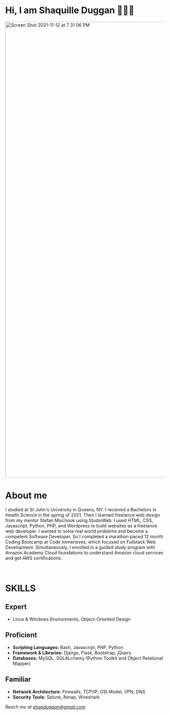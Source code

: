 <h1> Hi, I am Shaquille Duggan 👨🏿‍💻 </h1>
<img width="1440" alt="Screen Shot 2021-11-12 at 7 31 06 PM" src="https://user-images.githubusercontent.com/84408174/141599013-df775cab-4fe6-48b6-8a2e-ba929c2a788c.jpeg">
<h1>About me</h1>
<p>
I studied at St John's University in Queens, NY. I received a Bachelors in Health Science in the spring of 2021.
Then I learned freelance web design from my mentor Stefan Mischook using StudioWeb. 
I used HTML, CSS, Javascript, Python, PHP, and Wordpress to build websites as a freelance web developer.
I wanted to solve real world problems and become a competent Software Developer. 
So I completed a marathon paced 12 month Coding Bootcamp at Code Immersives, which focused on Fullstack Web Development. 
Simultaneously, I enrolled in a guided study program with Amazon Academy Cloud foundations to understand Amazon cloud services and get AWS certifications.
</p>
<br>
<h1> SKILLS </h1>
<h2> Expert </h2>
<ul>
    <li>Linux & Windows Environments, Object-Oriented Design </li>
</ul>

<h2> Proficient </h2> 
<ul>
    <li> <b>Scripting Languages:</b> Bash, Javascript, PHP, Python </li>
    <li> <b>Framework & Libraries:</b> Django, Flask, Bootstrap, jQuery </li>
    <li> <b>Databases:</b> MySQL, SQLALchemy (Python Toolkit and Object Relational Mapper)</li>
</ul>

<h2> Familiar </h2>
<ul>
    <li> <b>Network Architecture:</b> Firewalls, TCP/IP, OSI Model, VPN, DNS </li>
    <li> <b>Security Tools:</b> Splunk, Nmap, Wireshark </li>
</ul>

<em>Reach me at shaqduggan@gmail.com<em>
